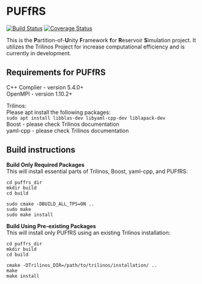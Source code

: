 # PUFfRS

[![Build Status](https://travis-ci.org/johntfoster/PUFfRS.svg?branch=master)](https://travis-ci.org/johntfoster/PUFfRS) [![Coverage Status](https://coveralls.io/repos/github/johntfoster/PUFfRS/badge.svg?branch=master)](https://coveralls.io/github/johntfoster/PUFfRS?branch=master)

This is the **P**artition-of-**U**nity **F**ramework **f**or **R**eservoir **S**imulation project. It utilizes the Trilinos Project for increase computational efficiency and is currently in development.


## Requirements for PUFfRS

C++ Complier - version 5.4.0+  
OpenMPI - version 1.10.2+  
  
Trilinos:  
	Please apt install the following packages:  
	```sudo apt install libblas-dev libyaml-cpp-dev liblapack-dev```  
	Boost - please check Trilinos documentation  
	yaml-cpp - please check Trilinos documentation  


## Build instructions

**Build Only Required Packages**  
This will install essential parts of Trilinos, Boost, yaml-cpp, and PUFfRS:
```
cd puffrs_dir
mkdir build
cd build

sudo cmake -DBUILD_ALL_TPS=ON ..
sudo make
sudo make install
```

**Build Using Pre-existing Packages**  
This will install only PUFfRS using an existing Trilinos installation:
```
cd puffrs_dir
mkdir build
cd build

cmake -DTrilinos_DIR=/path/to/trilinos/installation/ ..
make
make install
```

